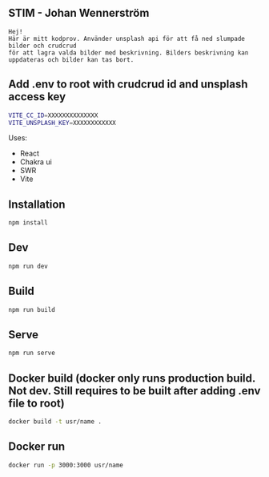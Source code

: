 ## STIM - Johan Wennerström

    Hej!
    Här är mitt kodprov. Använder unsplash api för att få ned slumpade bilder och crudcrud 
    för att lagra valda bilder med beskrivning. Bilders beskrivning kan uppdateras och bilder kan tas bort.

## Add .env to root with crudcrud id and unsplash access key

```sh
VITE_CC_ID=XXXXXXXXXXXXXX
VITE_UNSPLASH_KEY=XXXXXXXXXXXX
```

Uses:

- React
- Chakra ui
- SWR
- Vite

## Installation

```sh
npm install
```

## Dev

```sh
npm run dev
```

## Build

```sh
npm run build
```

## Serve

```sh
npm run serve
```

## Docker build (docker only runs production build. Not dev. Still requires to be built after adding .env file to root)

```sh
docker build -t usr/name .
```

## Docker run

```sh
docker run -p 3000:3000 usr/name
```
